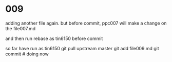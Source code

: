 
# 009

adding another file again.
but before commit, ppc007 will make a change on the file007.md 

and then run rebase as tin6150 before commit


so far have run as tin6150
git pull upstream master
git add file009.md
git commit  # doing now
